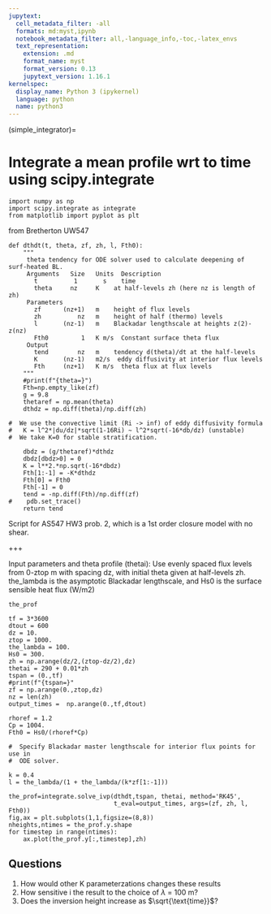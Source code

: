 ```yaml
---
jupytext:
  cell_metadata_filter: -all
  formats: md:myst,ipynb
  notebook_metadata_filter: all,-language_info,-toc,-latex_envs
  text_representation:
    extension: .md
    format_name: myst
    format_version: 0.13
    jupytext_version: 1.16.1
kernelspec:
  display_name: Python 3 (ipykernel)
  language: python
  name: python3
---
```


(simple_integrator)=
# Integrate a mean profile wrt to time using scipy.integrate

```{code-cell} ipython3
import numpy as np
import scipy.integrate as integrate
from matplotlib import pyplot as plt
```

from Bretherton UW547

```{code-cell} ipython3
def dthdt(t, theta, zf, zh, l, Fth0):
    """
     theta tendency for ODE solver used to calculate deepening of surf-heated BL.
     Arguments   Size   Units  Description
       t          1       s    time
       theta     nz     K    at half-levels zh (here nz is length of zh)
     Parameters
       zf      (nz+1)   m    height of flux levels
       zh          nz   m    height of half (thermo) levels
       l       (nz-1)   m    Blackadar lengthscale at heights z(2)-z(nz)
       Fth0         1   K m/s  Constant surface theta flux
     Output
       tend        nz   m    tendency d(theta)/dt at the half-levels
       K       (nz-1)   m2/s  eddy diffusivity at interior flux levels
       Fth     (nz+1)   K m/s  theta flux at flux levels
    """
    #print(f"{theta=}")
    Fth=np.empty_like(zf)
    g = 9.8
    thetaref = np.mean(theta)
    dthdz = np.diff(theta)/np.diff(zh)

#  We use the convective limit (Ri -> inf) of eddy diffusivity formula
#   K = l^2*|du/dz|*sqrt(1-16Ri) ~ l^2*sqrt(-16*db/dz) (unstable)
#  We take K=0 for stable stratification.

    dbdz = (g/thetaref)*dthdz
    dbdz[dbdz>0] = 0
    K = l**2.*np.sqrt(-16*dbdz)
    Fth[1:-1] = -K*dthdz
    Fth[0] = Fth0
    Fth[-1] = 0
    tend = -np.diff(Fth)/np.diff(zf)
#    pdb.set_trace()
    return tend
```

Script for AS547 HW3 prob. 2, which is a 1st order closure model with no
shear.

+++

 Input parameters and theta profile (thetai):
 Use evenly spaced flux levels from 0-ztop m with spacing dz, with 
 initial theta given at half-levels zh. the_lambda is the asymptotic Blackadar 
 lengthscale, and Hs0 is the surface sensible heat flux (W/m2)

```{code-cell} ipython3
the_prof
```

```{code-cell} ipython3
tf = 3*3600
dtout = 600
dz = 10.
ztop = 1000.
the_lambda = 100.
Hs0 = 300.
zh = np.arange(dz/2,(ztop-dz/2),dz)
thetai = 290 + 0.01*zh
tspan = (0.,tf)
#print(f"{tspan=}"
zf = np.arange(0.,ztop,dz)
nz = len(zh)
output_times =  np.arange(0.,tf,dtout)

rhoref = 1.2
Cp = 1004.
Fth0 = Hs0/(rhoref*Cp)

#  Specify Blackadar master lengthscale for interior flux points for use in
#  ODE solver.

k = 0.4
l = the_lambda/(1 + the_lambda/(k*zf[1:-1]))

the_prof=integrate.solve_ivp(dthdt,tspan, thetai, method='RK45',
                             t_eval=output_times, args=(zf, zh, l, Fth0))
fig,ax = plt.subplots(1,1,figsize=(8,8))
nheights,ntimes = the_prof.y.shape
for timestep in range(ntimes):
    ax.plot(the_prof.y[:,timestep],zh)
```

## Questions

1) How would other K parameterzations changes these results
2) How sensitive i the result to the choice of $\lambda$ = 100 m?
3) Does the inversion height increase as $\sqrt{\text{time}}$?

```{code-cell} ipython3

```
